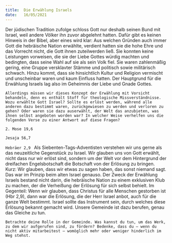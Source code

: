 ```yaml
---
title:  Die Erwählung Israels
date:   16/05/2021
---
```


Der jüdischen Tradition zufolge schloss Gott nur deshalb seinen Bund mit Israel, weil andere Völker ihn zuvor abgelehnt hatten. Dafür gibt es keinen Hinweis in der Bibel, aber eines wird klar: Aus welchen Gründen auch immer Gott die hebräische Nation erwählte, verdient hatten sie die hohe Ehre und das Vorrecht nicht, die Gott ihnen zuteilwerden ließ. Sie konnten keine Leistungen vorweisen, die sie der Liebe Gottes würdig machten und bedingten, dass seine Wahl auf sie als sein Volk fiel. Sie waren zahlenmäßig gering, eine Gruppe versklavter Stämme und politisch sowie militärisch schwach. Hinzu kommt, dass sie hinsichtlich Kultur und Religion vermischt und unscheinbar waren und kaum Einfluss hatten. Der Hauptgrund für die Erwählung Israels lag also im Geheimnis der Liebe und Gnade Gottes.

`Allerdings müssen wir dieses Konzept der Erwählung mit Vorsicht behandeln, denn es enthält Stoff für theologische Missverständnisse. Wozu erwählte Gott Israel? Sollte es erlöst werden, während alle anderen dazu bestimmt waren, zurückgewiesen zu werden und verloren zu gehen? Oder waren sie dazu auserwählt, der Welt das anzubieten, was ihnen selbst angeboten worden war? In welcher Weise verhelfen uns die folgenden Verse zu einer Antwort auf diese Fragen?`

`2. Mose 19,6`

`Jesaja 56,7`

`Hebräer 2,9
`
Als Siebenten-Tags-Adventisten verstehen wir uns gerne als das neuzeitliche Gegenstück zu Israel. Wir glauben uns von Gott erwählt, nicht dass nur wir erlöst sind, sondern um der Welt vor dem Hintergrund der dreifachen Engelsbotschaft die Botschaft von der Erlösung zu bringen. Kurz: Wir glauben, dass wir etwas zu sagen haben, das sonst niemand sagt. Das war im Prinzip beim alten Israel genauso. Der Zweck der Erwählung Israels bestand nicht darin, die hebräische Nation zu einem exklusiven Klub zu machen, der die Verheißung der Erlösung für sich selbst behielt. Im Gegenteil: Wenn wir glauben, dass Christus für alle Menschen gestorben ist (Hbr 2,9), dann war die Erlösung, die der Herr Israel anbot, auch für die ganze Welt bestimmt. Israel sollte das Instrument sein, durch welches diese Erlösung bekannt gemacht wird. Unsere Gemeinde ist dazu berufen, genau das Gleiche zu tun.

`Betrachte deine Rolle in der Gemeinde. Was kannst du tun, um das Werk, zu dem wir aufgerufen sind, zu fördern? Bedenke, dass du – wenn du nicht aktiv mitarbeitest – womöglich mehr oder weniger hinderlich im Weg stehst.`